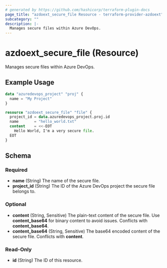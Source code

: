 ```yaml
---
# generated by https://github.com/hashicorp/terraform-plugin-docs
page_title: "azdoext_secure_file Resource - terraform-provider-azdoext"
subcategory: ""
description: |-
  Manages secure files within Azure DevOps.
---
```


# azdoext_secure_file (Resource)

Manages secure files within Azure DevOps.

## Example Usage

```terraform
data "azuredevops_project" "proj" {
  name = "My Project"
}

resource "azdoext_secure_file" "file" {
  project_id = data.azuredevops_project.proj.id
  name       = "hello_world.txt"
  content    = <<-EOT
    Hello World, I'm a very secure file.
  EOT
}
```

<!-- schema generated by tfplugindocs -->
## Schema

### Required

- **name** (String) The name of the secure file.
- **project_id** (String) The ID of the Azure DevOps project the secure file belongs to.

### Optional

- **content** (String, Sensitive) The plain-text content of the secure file. Use **content_base64** for binary content to avoid issues. Conflicts with **content_base64**.
- **content_base64** (String, Sensitive) The base64 encoded content of the secure file. Conflicts with **content**.

### Read-Only

- **id** (String) The ID of this resource.


